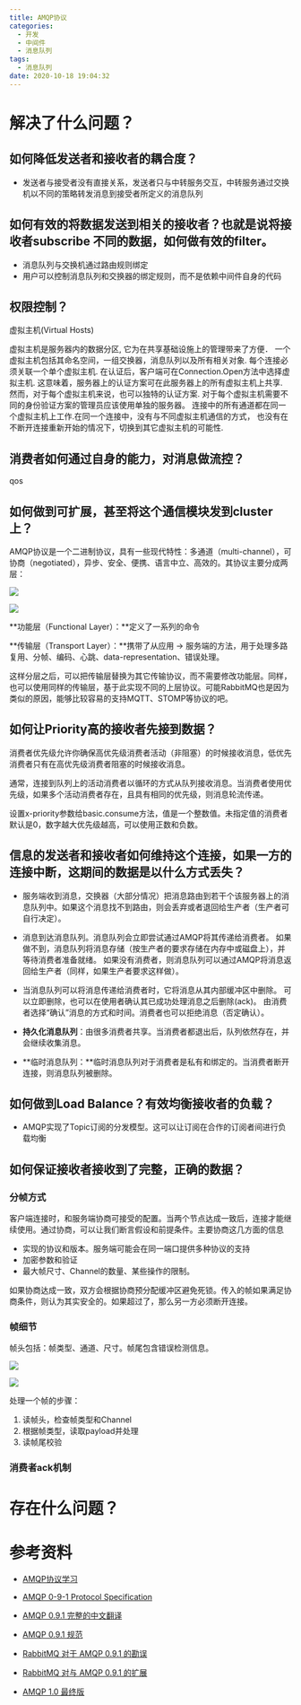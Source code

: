 ```yaml
---
title: AMQP协议
categories:
  - 开发
  - 中间件
  - 消息队列
tags:
  - 消息队列
date: 2020-10-18 19:04:32
---
```



# 解决了什么问题？

## 如何降低发送者和接收者的耦合度？
    
* 发送者与接受者没有直接关系，发送者只与中转服务交互，中转服务通过交换机以不同的策略转发消息到接受者所定义的消息队列


## 如何有效的将数据发送到相关的接收者？也就是说将接收者subscribe 不同的数据，如何做有效的filter。

* 消息队列与交换机通过路由规则绑定
* 用户可以控制消息队列和交换器的绑定规则，而不是依赖中间件自身的代码

## 权限控制？

虚拟主机(Virtual Hosts)

虚拟主机是服务器内的数据分区, 它为在共享基础设施上的管理带来了方便．
一个虚拟主机包括其命名空间，一组交换器，消息队列以及所有相关对象. 每个连接必须关联一个单个虚拟主机.
在认证后，客户端可在Connection.Open方法中选择虚拟主机. 这意味着，服务器上的认证方案可在此服务器上的所有虚拟主机上共享. 然而，对于每个虚拟主机来说，也可以独特的认证方案. 对于每个虚拟主机需要不同的身份验证方案的管理员应该使用单独的服务器。
连接中的所有通道都在同一个虚拟主机上工作.在同一个连接中，没有与不同虚拟主机通信的方式， 也没有在不断开连接重新开始的情况下，切换到其它虚拟主机的可能性.

## 消费者如何通过自身的能力，对消息做流控？

qos

## 如何做到可扩展，甚至将这个通信模块发到cluster上？

AMQP协议是一个二进制协议，具有一些现代特性：多通道（multi\-channel），可协商（negotiated），异步、安全、便携、语言中立、高效的。其协议主要分成两层：

![](https://pic4.zhimg.com/v2-631190d8c82a28c9e45e2a73ac59257b_b.jpg)

![](https://pic4.zhimg.com/80/v2-631190d8c82a28c9e45e2a73ac59257b_720w.jpg)

**功能层（Functional Layer）：**定义了一系列的命令

**传输层（Transport Layer）：**携带了从应用 → 服务端的方法，用于处理多路复用、分帧、编码、心跳、data\-representation、错误处理。

这样分层之后，可以把传输层替换为其它传输协议，而不需要修改功能层。同样，也可以使用同样的传输层，基于此实现不同的上层协议。可能RabbitMQ也是因为类似的原因，能够比较容易的支持MQTT、STOMP等协议的吧。


## 如何让Priority高的接收者先接到数据？

消费者优先级允许你确保高优先级消费者活动（非阻塞）的时候接收消息，低优先消费者只有在高优先级消费者阻塞的时候接收消息。

通常，连接到队列上的活动消费者以循环的方式从队列接收消息。当消费者使用优先级，如果多个活动消费者存在，且具有相同的优先级，则消息轮流传递。

设置x-priority参数给basic.consume方法，值是一个整数值。未指定值的消费者默认是0，数字越大优先级越高，可以使用正数和负数。

## 信息的发送者和接收者如何维持这个连接，如果一方的连接中断，这期间的数据是以什么方式丢失？

* 服务端收到消息，交换器（大部分情况）把消息路由到若干个该服务器上的消息队列中。如果这个消息找不到路由，则会丢弃或者退回给生产者（生产者可自行决定）。

* 消息到达消息队列。消息队列会立即尝试通过AMQP将其传递给消费者。 如果做不到，消息队列将消息存储（按生产者的要求存储在内存中或磁盘上），并等待消费者准备就绪。 如果没有消费者，则消息队列可以通过AMQP将消息返回给生产者（同样，如果生产者要求这样做）。

* 当消息队列可以将消息传递给消费者时，它将消息从其内部缓冲区中删除。 可以立即删除，也可以在使用者确认其已成功处理消息之后删除(ack)。 由消费者选择“确认”消息的方式和时间。消费者也可以拒绝消息（否定确认）。

* **持久化消息队列**：由很多消费者共享。当消费者都退出后，队列依然存在，并会继续收集消息。
* **临时消息队列：**临时消息队列对于消费者是私有和绑定的。当消费者断开连接，则消息队列被删除。


## 如何做到Load Balance？有效均衡接收者的负载？

* AMQP实现了Topic订阅的分发模型。这可以让订阅在合作的订阅者间进行负载均衡


## 如何保证接收者接收到了完整，正确的数据？

### 分帧方式

客户端连接时，和服务端协商可接受的配置。当两个节点达成一致后，连接才能继续使用。通过协商，可以让我们断言假设和前提条件。主要协商这几方面的信息

*   实现的协议和版本。服务端可能会在同一端口提供多种协议的支持
*   加密参数和验证
*   最大帧尺寸、Channel的数量、某些操作的限制。

如果协商达成一致，双方会根据协商预分配缓冲区避免死锁。传入的帧如果满足协商条件，则认为其实安全的。如果超过了，那么另一方必须断开连接。

### 帧细节

帧头包括：帧类型、通道、尺寸。帧尾包含错误检测信息。

![](https://pic1.zhimg.com/v2-22dc06024428c024d7c645726fb6f08c_b.png)

![](https://pic1.zhimg.com/80/v2-22dc06024428c024d7c645726fb6f08c_720w.png)

处理一个帧的步骤：

1.  读帧头，检查帧类型和Channel
2.  根据帧类型，读取payload并处理
3.  读帧尾校验

### 消费者ack机制


# 存在什么问题？




# 参考资料

* [AMQP协议学习](https://zhuanlan.zhihu.com/p/147675691)

* [AMQP 0-9-1 Protocol Specification](https://www.rabbitmq.com/protocol.html)

* [AMQP 0.9.1 完整的中文翻译](http://www.blogjava.net/qbna350816/archive/2016/08/12/431554.html)

* [AMQP 0.9.1 规范](https://www.rabbitmq.com/resources/specs/amqp0-9-1.pdf)

* [RabbitMQ 对于 AMQP 0.9.1 的勘误](https://www.rabbitmq.com/amqp-0-9-1-errata.html)

* [RabbitMQ 对与 AMQP 0.9.1 的扩展](https://www.rabbitmq.com/extensions.html)

* [AMQP 1.0 最终版](https://www.amqp.org/specification/1.0/amqp-org-download)